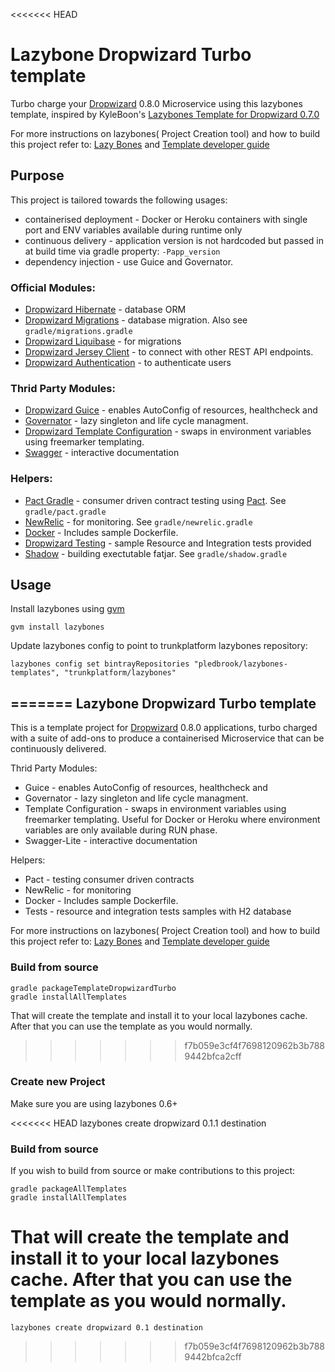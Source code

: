 <<<<<<< HEAD
# Lazybone Dropwizard Turbo template

Turbo charge your [Dropwizard](dropwizard.io) 0.8.0 Microservice using this lazybones template, inspired by KyleBoon's
[Lazybones Template for Dropwizard 0.7.0](https://github.com/kyleboon/lazybones-dropwizard-template)

For more instructions on lazybones( Project Creation tool) and how to build this project refer to:
[Lazy Bones](https://github.com/pledbrook/lazybones)
and [Template developer guide](https://github.com/pledbrook/lazybones/wiki/Template-developers-guide)

## Purpose

This project is tailored towards the following usages:

 * containerised deployment - Docker or Heroku containers with single port and ENV variables available during runtime only
 * continuous delivery - application version is not hardcoded but passed in at build time via gradle property: `-Papp_version`
 * dependency injection - use Guice and Governator.

### Official Modules:

 * [Dropwizard Hibernate](http://dropwizard.github.io/dropwizard/manual/hibernate.html) - database ORM
 * [Dropwizard Migrations](http://dropwizard.github.io/dropwizard/manual/migrations.html) - database migration. Also see `gradle/migrations.gradle`
 * [Dropwizard Liquibase]() - for migrations
 * [Dropwizard Jersey Client]() - to connect with other REST API endpoints.
 * [Dropwizard Authentication](http://dropwizard.github.io/dropwizard/manual/auth.html) - to authenticate users

### Thrid Party Modules:

 * [Dropwizard Guice](https://github.com/HubSpot/dropwizard-guice) - enables AutoConfig of resources, healthcheck and
 * [Governator](https://github.com/Netflix/governator) - lazy singleton and life cycle managment.
 * [Dropwizard Template Configuration](https://github.com/tkrille/dropwizard-template-config) - swaps in environment variables using freemarker templating.
 * [Swagger](http://swagger.io/) - interactive documentation

### Helpers:

 * [Pact Gradle](https://github.com/DiUS/pact-jvm/tree/master/pact-jvm-provider-gradle) - consumer driven contract testing using [Pact](https://github.com/realestate-com-au/pact). See `gradle/pact.gradle`
 * [NewRelic](http://newrelic.com/) - for monitoring. See `gradle/newrelic.gradle`
 * [Docker](https://www.docker.com/) - Includes sample Dockerfile.
 * [Dropwizard Testing](https://dropwizard.github.io/dropwizard/manual/testing.html) - sample Resource and Integration tests provided
 * [Shadow]() - building exectutable fatjar. See `gradle/shadow.gradle`

## Usage

Install lazybones using [gvm](http://gvmtool.net/)

    gvm install lazybones

Update lazybones config to point to trunkplatform lazybones repository:

    lazybones config set bintrayRepositories "pledbrook/lazybones-templates", "trunkplatform/lazybones"
=======
Lazybone Dropwizard Turbo template
----------------------------------

This is a template project for [Dropwizard](dropwizard.io) 0.8.0 applications, turbo charged with a suite of add-ons to
produce a containerised Microservice that can be continuously delivered.

Thrid Party Modules:

 * Guice - enables AutoConfig of resources, healthcheck and
 * Governator - lazy singleton and life cycle managment.
 * Template Configuration - swaps in environment variables using freemarker templating. Useful for Docker or Heroku where
 environment variables are only available during RUN phase.
 * Swagger-Lite - interactive documentation

Helpers:

 * Pact - testing consumer driven contracts
 * NewRelic - for monitoring
 * Docker - Includes sample Dockerfile.
 * Tests - resource and integration tests samples with H2 database

For more instructions on lazybones( Project Creation tool) and how to build this project refer to:  [Lazy Bones](https://github.com/pledbrook/lazybones)
and [Template developer guide](https://github.com/pledbrook/lazybones/wiki/Template-developers-guide)

### Build from source

    gradle packageTemplateDropwizardTurbo
    gradle installAllTemplates

That will create the template and install it to your local lazybones cache. After that you can use the template as you would normally.
>>>>>>> f7b059e3cf4f7698120962b3b7889442bfca2cff

### Create new Project

Make sure you are using lazybones 0.6+

<<<<<<< HEAD
    lazybones create dropwizard 0.1.1 destination

### Build from source

If you wish to build from source or make contributions to this project:

    gradle packageAllTemplates
    gradle installAllTemplates

That will create the template and install it to your local lazybones cache. After that you can use the template as you would normally.
=======
    lazybones create dropwizard 0.1 destination
>>>>>>> f7b059e3cf4f7698120962b3b7889442bfca2cff
